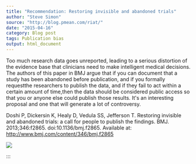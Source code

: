 ```yaml
---
title: "Recommendation: Restoring invisible and abandoned trials"
author: "Steve Simon"
source: "http://blog.pmean.com/riat/"
date: "2015-04-16"
category: Blog post
tags: Publication bias
output: html_document
---
```


Too much research data goes unreported, leading to a serious distortion
of the evidence base that clinicians need to make intelligent medical
decisions. The authors of this paper in BMJ argue that if you can
document that a study has been abandoned before publication, and if you
formally requestthe researchers to publish the data, and if they fail to
act within a certain amount of time,then the data should be considered
public access so that you or anyone else could publish those results.
It's an interesting proposal and one that will generate a lot of
controversy.

<!---More--->

Doshi P, Dickersin K, Healy D, Vedula SS, Jefferson T. Restoring
invisible and abandoned trials: a call for people to publish the
findings. BMJ. 2013;346:f2865. doi:10.1136/bmj.f2865. Available at:
<http://www.bmj.com/content/346/bmj.f2865>

![](../../images/riat01.png)


:::

